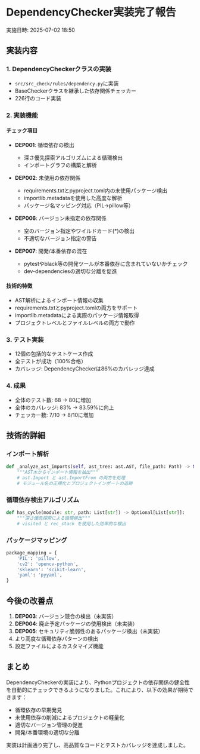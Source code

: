 # DependencyChecker実装完了報告

実施日時: 2025-07-02 18:50

## 実装内容

### 1. DependencyCheckerクラスの実装
- `src/src_check/rules/dependency.py`に実装
- BaseCheckerクラスを継承した依存関係チェッカー
- 226行のコード実装

### 2. 実装機能

#### チェック項目
- **DEP001**: 循環依存の検出
  - 深さ優先探索アルゴリズムによる循環検出
  - インポートグラフの構築と解析
  
- **DEP002**: 未使用の依存関係
  - requirements.txtとpyproject.toml内の未使用パッケージ検出
  - importlib.metadataを使用した高度な解析
  - パッケージ名マッピング対応（PIL→pillow等）
  
- **DEP006**: バージョン未指定の依存関係
  - 空のバージョン指定やワイルドカード(*)の検出
  - 不適切なバージョン指定の警告
  
- **DEP007**: 開発/本番依存の混在
  - pytestやblack等の開発ツールが本番依存に含まれていないかチェック
  - dev-dependenciesの適切な分離を促進

#### 技術的特徴
- AST解析によるインポート情報の収集
- requirements.txtとpyproject.tomlの両方をサポート
- importlib.metadataによる実際のパッケージ情報取得
- プロジェクトレベルとファイルレベルの両方で動作

### 3. テスト実装
- 12個の包括的なテストケース作成
- 全テストが成功（100%合格）
- カバレッジ: DependencyCheckerは86%のカバレッジ達成

### 4. 成果
- 全体のテスト数: 68 → 80に増加
- 全体のカバレッジ: 83% → 83.59%に向上
- チェッカー数: 7/10 → 8/10に増加

## 技術的詳細

### インポート解析
```python
def _analyze_ast_imports(self, ast_tree: ast.AST, file_path: Path) -> None:
    """AST木からインポート情報を抽出"""
    # ast.Import と ast.ImportFrom の両方を処理
    # モジュール名の正規化とプロジェクトインポートの追跡
```

### 循環依存検出アルゴリズム
```python
def has_cycle(module: str, path: List[str]) -> Optional[List[str]]:
    """深さ優先探索による循環検出"""
    # visited と rec_stack を使用した効率的な検出
```

### パッケージマッピング
```python
package_mapping = {
    'PIL': 'pillow',
    'cv2': 'opencv-python',
    'sklearn': 'scikit-learn',
    'yaml': 'pyyaml',
}
```

## 今後の改善点

1. **DEP003**: バージョン競合の検出（未実装）
2. **DEP004**: 廃止予定パッケージの使用検出（未実装）
3. **DEP005**: セキュリティ脆弱性のあるパッケージ検出（未実装）
4. より高度な循環依存パターンの検出
5. 設定ファイルによるカスタマイズ機能

## まとめ

DependencyCheckerの実装により、Pythonプロジェクトの依存関係の健全性を自動的にチェックできるようになりました。これにより、以下の効果が期待できます：

- 循環依存の早期発見
- 未使用依存の削減によるプロジェクトの軽量化
- 適切なバージョン管理の促進
- 開発/本番環境の適切な分離

実装は計画通り完了し、高品質なコードとテストカバレッジを達成しました。